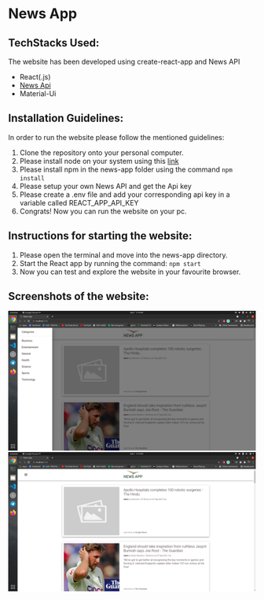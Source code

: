 # News App

## TechStacks Used:

The website has been developed using create-react-app and News API

-   React(.js)
-   [News Api](https://newsapi.org/docs)
-   Material-Ui

## Installation Guidelines:

In order to run the website please follow the mentioned guidelines:

1. Clone the repository onto your personal computer.
1. Please install node on your system using this [link](https://nodejs.org/en/)
1. Please install npm in the news-app folder using the command `npm install`
1. Please setup your own News API and get the Api key
1. Please create a .env file and add your corresponding api key in a variable called REACT_APP_API_KEY
1. Congrats! Now you can run the website on your pc.

## Instructions for starting the website:

1. Please open the terminal and move into the news-app directory.
1. Start the React app by running the command: `npm start`
1. Now you can test and explore the website in your favourite browser.

## Screenshots of the website:

![Category](/screenshots/categoriesSS.png)
![Content](/screenshots/contentSS.png)
